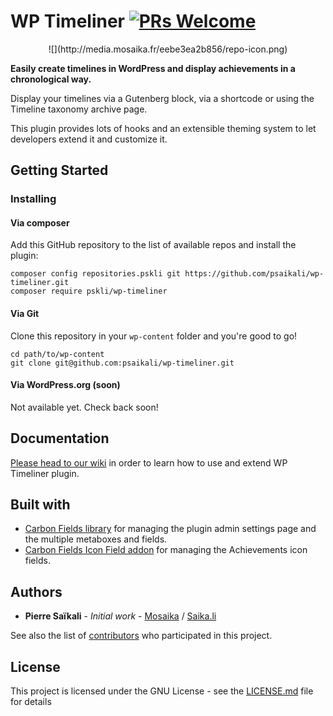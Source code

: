 # WP Timeliner [![PRs Welcome](https://img.shields.io/badge/PRs-welcome-brightgreen.svg?style=flat-square)](http://makeapullrequest.com)

<p align="center">![](http://media.mosaika.fr/eebe3ea2b856/repo-icon.png)</p>

**Easily create timelines in WordPress and display achievements in a chronological way.**

Display your timelines via a Gutenberg block, via a shortcode or using the Timeline taxonomy archive page.

This plugin provides lots of hooks and an extensible theming system to let developers extend it and customize it.

## Getting Started

### Installing

#### Via composer
Add this GitHub repository to the list of available repos and install the plugin:
```
composer config repositories.pskli git https://github.com/psaikali/wp-timeliner.git
composer require pskli/wp-timeliner
```
#### Via Git
Clone this repository in your `wp-content` folder and you're good to go!
```
cd path/to/wp-content
git clone git@github.com:psaikali/wp-timeliner.git
```
#### Via WordPress.org (soon)
Not available yet. Check back soon!

## Documentation
[Please head to our wiki](https://github.com/psaikali/wp-timeliner/wiki) in order to learn how to use and extend WP Timeliner plugin.

## Built with

- [Carbon Fields library](https://carbonfields.net) for managing the plugin admin settings page and the multiple metaboxes and fields.
- [Carbon Fields Icon Field addon](https://github.com/htmlburger/carbon-field-icon) for managing the Achievements icon fields.


## Authors

* **Pierre Saïkali** - *Initial work* - [Mosaika](https://mosaika.fr) / [Saika.li](https://saika.li)

See also the list of [contributors](https://github.com/psaikali/wp-timeliner/graphs/contributors) who participated in this project.

## License

This project is licensed under the GNU License - see the [LICENSE.md](LICENSE.md) file for details